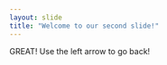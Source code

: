 ```yaml
---
layout: slide
title: "Welcome to our second slide!"
---
```

GREAT!
    Use the left arrow to go back!
